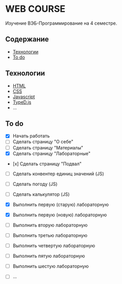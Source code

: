 # WEB COURSE

Изучение ВЭБ-Программирование на 4 семестре.

## Содержание
- [Технологии](#технологии)
- [To do](#to-do)

## Технологии
- [HTML](http://htmlbook.ru/html)
- [CSS](http://htmlbook.ru/css/)
- [Javascript](https://learn.javascript.ru/)
- [TypeD.js](https://github.com/mattboldt/typed.js/)
- ...

## To do
- [x] Начать работать
- [ ] Cделать страницу "О себе"
- [ ] Сделать страницу "Материалы"
- [x] Сделать страницу "Лабораторные"
- [х] Сделать страницу "Подвал" 
- [ ] Сделать конвентер единиц значений (JS)
- [ ] Сделать погоду (JS)
- [ ] Сделать калькулятор (JS)
- [x] Выполнить первую (старую) лабораторную
- [x] Выполнить первую (новую) лабораторную
- [ ] Выполнить вторую лабораторную
- [ ] Выполнить третью лабораторную
- [ ] Выполнить четвертую лабораторную
- [ ] Выполнить пятую лабораторную
- [ ] Выполнить шестую лабораторную
- [ ] ...


